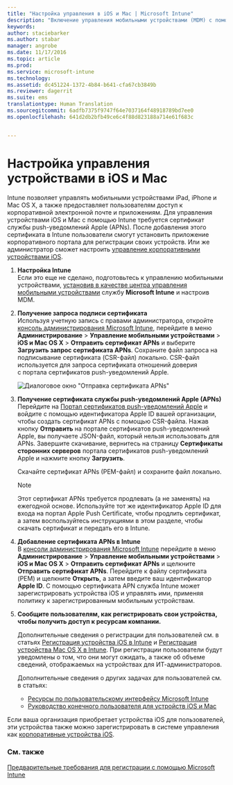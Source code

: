 ```yaml
---
title: "Настройка управления в iOS и Mac | Microsoft Intune"
description: "Включение управления мобильными устройствами (MDM) с помощью Microsoft Intune для устройств iOS, включая устройства iPad и iPhone, а также для устройств Mac OS X."
keywords: 
author: staciebarker
ms.author: stabar
manager: angrobe
ms.date: 11/17/2016
ms.topic: article
ms.prod: 
ms.service: microsoft-intune
ms.technology: 
ms.assetid: dc451224-1372-4b84-b641-cfa67cb3849b
ms.reviewer: dagerrit
ms.suite: ems
translationtype: Human Translation
ms.sourcegitcommit: 6adfb7375f9747f64e7037164f48918789bd7ee0
ms.openlocfilehash: 641d2db2bfb49ce6c4f88d823188a714e61f683c


---
```


# <a name="set-up-ios-and-mac-device-management"></a>Настройка управления устройствами в iOS и Mac
Intune позволяет управлять мобильными устройствами iPad, iPhone и Mac OS X, а также предоставляет пользователям доступ к корпоративной электронной почте и приложениям. Для управления устройствами iOS и Mac с помощью Intune требуется сертификат службы push-уведомлений Apple (APNs). После добавления этого сертификата в Intune пользователи смогут установить приложение корпоративного портала для регистрации своих устройств. Или же администратор сможет настроить [управление корпоративными устройствами iOS](enroll-corporate-owned-ios-devices-in-microsoft-intune.md).

1.  **Настройка Intune**<br>
    Если это еще не сделано, подготовьтесь к управлению мобильными устройствами, [установив в качестве центра управления мобильными устройствами](prerequisites-for-enrollment.md#step-2-set-mdm-authority) службу **Microsoft Intune** и настроив MDM.

2.  **Получение запроса подписи сертификата**<br>
    Используя учетную запись с правами администратора, откройте [консоль администрирования Microsoft Intune](http://manage.microsoft.com), перейдите в меню **Администрирование** &gt; **Управление мобильными устройствами** &gt; **iOS и Mac OS X** &gt; **Отправить сертификат APNs** и выберите **Загрузить запрос сертификата APNs**. Сохраните файл запроса на подписывание сертификата (CSR-файл) локально. CSR-файл используется для запроса сертификата отношений доверия с портала сертификатов push-уведомлений Apple.

    ![Диалоговое окно "Отправка сертификата APNs"](../media/Intune-iOS-enrollment-with-apns.png)

3.  **Получение сертификата службы push-уведомлений Apple (APNs)**<br>
    Перейдите на [Портал сертификатов push-уведомлений Apple](http://go.microsoft.com/fwlink/?LinkId=269844) и войдите с помощью идентификатора Apple ID вашей организации, чтобы создать сертификат APNs с помощью CSR-файла. Нажав кнопку **Отправить** на портале сертификатов push-уведомлений Apple, вы получаете JSON-файл, который нельзя использовать для APNs. Завершите скачивание, вернитесь на страницу **Сертификаты сторонних серверов** портала сертификатов push-уведомлений Apple и нажмите кнопку **Загрузить**.

    Скачайте сертификат APNs (PEM-файл) и сохраните файл локально.

    > [!NOTE]
    > Этот сертификат APNs требуется продлевать (а не заменять) на ежегодной основе. Используйте тот же идентификатор Apple ID для входа на портал Apple Push Certificate, чтобы продлить сертификат, а затем воспользуйтесь инструкциями в этом разделе, чтобы скачать сертификат и передать его в Intune.

4.  **Добавление сертификата APNs в Intune**<br>
    В [консоли администрирования Microsoft Intune](http://manage.microsoft.com) перейдите в меню **Администрирование** &gt; **Управление мобильными устройствами** &gt; **iOS и Mac OS X** &gt; **Отправить сертификат APNs** и щелкните **Отправить сертификат APNs**. Перейдите к файлу сертификата (PEM) и щелкните **Открыть**, а затем введите ваш идентификатор **Apple ID**. С помощью сертификата APN служба Intune может зарегистрировать устройства iOS и управлять ими, применяя политику к зарегистрированным мобильным устройствам.

5.  **Сообщите пользователям, как регистрировать свои устройства, чтобы получить доступ к ресурсам компании.**

    Дополнительные сведения о регистрации для пользователей см. в статьях [Регистрация устройства iOS в Intune](../enduser/enroll-your-device-in-intune-ios.md) и [Регистрация устройства Mac OS X в Intune](../enduser/enroll-your-device-in-intune-macos.md). При регистрации пользователи будут уведомлены о том, что они могут ожидать, а также об объеме сведений, отображаемых на устройствах для ИТ-администраторов.

    Дополнительные сведения о других задачах для пользователей см. в статьях:
    - [Ресурсы по пользовательскому интерфейсу Microsoft Intune](what-to-tell-your-end-users-about-using-microsoft-intune.md)
    - [Руководство конечного пользователя для устройств iOS и Mac](../enduser/using-your-ios-or-mac-os-x-device-with-intune.md)

Если ваша организация приобретает устройства iOS для пользователей, эти устройства также можно зарегистрировать в системе управления как [корпоративные устройства iOS](enroll-corporate-owned-ios-devices-in-microsoft-intune.md).

### <a name="see-also"></a>См. также
[Предварительные требования для регистрации с помощью Microsoft Intune](prerequisites-for-enrollment.md)



<!--HONumber=Dec16_HO2-->



